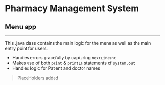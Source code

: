 # Pharmacy Management System
## Menu app
***
This .java class contains the main logic for the menu as well as the main entry point for users.

- Handles errors gracefully by capturing `nextLineInt`
- Makes use of both `print` & `printLn` statements of `system.out`
- Handles logic for Patient and doctor names


> PlaceHolders added


